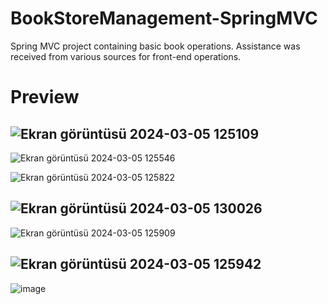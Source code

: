 # BookStoreManagement-SpringMVC
Spring MVC project containing basic book operations. Assistance was received from various sources for front-end operations.

#  Preview

![Ekran görüntüsü 2024-03-05 125109](https://github.com/yusufziyrek/BookStoreManagement-SpringMVC/assets/147656327/651748dd-358d-43c8-bb53-b540108fc8d1) 
-


![Ekran görüntüsü 2024-03-05 125546](https://github.com/yusufziyrek/BookStoreManagement-SpringMVC/assets/147656327/3d881941-d48c-4496-a767-d0b6c97f4699)


![Ekran görüntüsü 2024-03-05 125822](https://github.com/yusufziyrek/BookStoreManagement-SpringMVC/assets/147656327/e823b95e-ac93-4651-b5a6-7f75ed7c0b03) 

![Ekran görüntüsü 2024-03-05 130026](https://github.com/yusufziyrek/BookStoreManagement-SpringMVC/assets/147656327/53799d95-a70a-43ad-95ec-45fdbf77490c)
-

![Ekran görüntüsü 2024-03-05 125909](https://github.com/yusufziyrek/BookStoreManagement-SpringMVC/assets/147656327/fe54c385-d6d7-46fa-b0af-5605959d05bf)

![Ekran görüntüsü 2024-03-05 125942](https://github.com/yusufziyrek/BookStoreManagement-SpringMVC/assets/147656327/24f279fd-d792-4512-aeea-66e9c67e31a9)
-
![image](https://github.com/yusufziyrek/BookStoreManagement-SpringMVC/assets/147656327/dea5ec3c-6e3d-459a-8c46-e51b92b45528)


